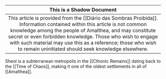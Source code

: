 |                                                                                                                                                                        This is a Shadow Document                                                                                                                                                                         |
| :----------------------------------------------------------------------------------------------------------------------------------------------------------------------------------------------------------------------------------------------------------------------------------------------------------------------------------------------------------------------: |
| This article is provided from the [[Diário das Sombras Proibida]]. Information contained within this article is not common knowledge among the people of Amalthea, and may constitute secret or even forbidden knowledge. Those who wish to engage with such material may use this as a reference; those who wish to remain uninitiated should seek knowledge elsewhere. |
Sheol is a subterranean metropolis in the [[Cthonic Remains]] dating back to the [[Time of Chaos]], making it one of the oldest settlements in all of [[Amalthea]]. 